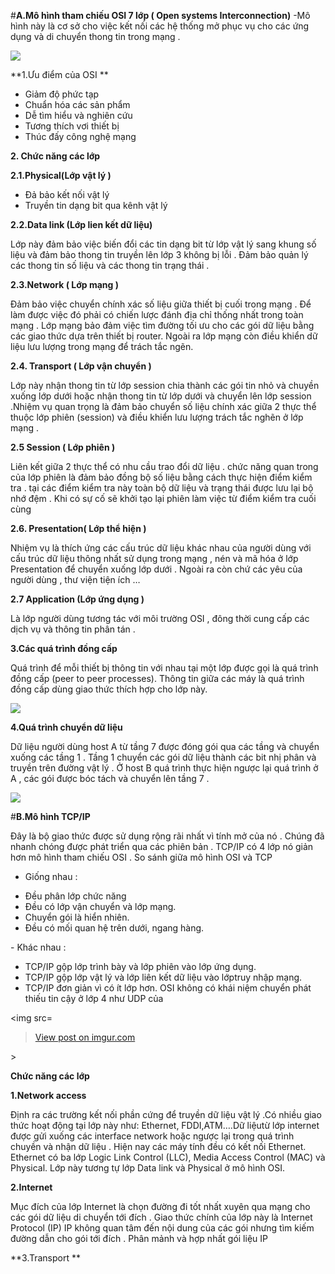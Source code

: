 #**A.Mô hình tham chiếu OSI 7 lớp ( Open systems Interconnection)**
-Mô hình này là cơ sở cho việc kết nối các hệ thống mở phục vụ cho các ứng dụng và di chuyển thong tin trong mạng .

<img src=[Imgur](http://i.imgur.com/VE1Gxry.jpg)>

**1.Ưu điểm của OSI **
- Giảm độ phức tạp 
- Chuẩn hóa các sản phẩm 
- Dễ tìm hiểu và nghiên cứu 
- Tương thích vơi thiết bị 
- Thúc đấy công nghệ mạng 

**2. Chức năng các lớp**

**2.1.Physical(Lớp vật lý )**
- Đả bảo kết nối vật lý 
- Truyền tin dạng bit qua kênh vật lý 

**2.2.Data link (Lớp lien kết dữ liệu)**

Lớp này đảm bảo việc biến đổi các tin dạng bit từ lớp vật lý sang khung  số liệu và đảm bảo thong tin truyền lên lớp 3 không bị lỗi . Đảm bảo quản lý các thong tin số liệu và các thong tin trạng thái . 

**2.3.Network ( Lớp mạng )**

Đảm bảo việc chuyển chính xác số liệu giữa thiết bị cuối trong mạng . Để làm được việc đó phải có chiến lược đánh địa chỉ thống nhất trong toàn mạng . Lớp mạng bảo đảm việc tìm đường tối ưu cho các gói dữ liệu bằng các giao thức dựa trên thiết bị router. Ngoài ra lớp mạng còn điều khiển dữ liệu lưu lượng trong mạng để trách tắc ngẽn. 

**2.4. Transport ( Lớp vận chuyển )**

Lớp này nhận thong tin từ lớp session chia thành các gói tin nhỏ và chuyền xuống lớp dưới hoặc nhận thong tin từ lớp dưới và chuyển lên lớp session .Nhiệm vụ quan trọng là đảm bảo chuyển số liệu chính xác giữa 2 thực thể thuộc lớp phiên (session)  và điều khiển lưu lượng trách tắc nghẽn ở lớp mạng .

**2.5 Session ( Lớp phiên )**

Liên kết giữa 2 thực thể có nhu cầu trao đổi dữ  liệu . chức năng quan trong của lớp phiên là đảm bảo đồng bộ số liệu bằng cách thực hiện điểm kiểm tra . tại các điểm kiểm tra này toàn bộ dữ liệu và trạng thái được lưu lại bộ nhớ đệm . Khi có sự cố sẽ khởi tạo lại phiên làm việc từ điểm kiểm tra cuối cùng 

**2.6. Presentation( Lớp thể hiện )**

Nhiệm vụ là thích ứng các cấu trúc dữ liệu khác nhau của người dùng với cấu trúc dữ liệu thông nhất sử dụng trong mạng , nén và mã hóa ở lớp Presentation để chuyển xuống lớp dưới . Ngoài ra còn chứ các yêu  của người dùng , thư viện tiện ích …

**2.7 Application (Lớp ứng dụng )**

Là lớp người dùng tương tác với môi trường OSI , đông thời cung cấp các dịch vụ và thông tin phân tán .

**3.Các quá trình đồng cấp**

Quá trình để mỗi thiết bị thông tin với nhau tại một lớp được gọi là quá trình đồng cấp (peer to peer processes). Thông tin giữa các máy là quá trình đồng cấp dùng giao thức thích hợp cho lớp này.

<img src=[img]http://i.imgur.com/hPEEhlB.gif[/img]>

**4.Quá trình chuyển dữ liệu**

Dữ liệu người dùng host A từ tầng 7 được đóng gói qua các tầng  và chuyển xuống các tầng 1 . Tầng 1 chuyển các gói dữ liệu thành các bit nhị phân và truyền trên đường vật lý .  Ở host B quá trình thực hiện ngược lại quá trình ở A , các gói được bóc tách và chuyển lên tầng 7 .

<img src=[Imgur](http://i.imgur.com/QQ2bVrw.png)]>

#**B.Mô hình TCP/IP**

Đây là bộ giao thức được sử dụng rộng rãi nhất vì tính mở của nó . Chúng đã nhanh chóng được phát triển qua các phiên bản . TCP/IP có 4 lớp nó giản hơn mô hình tham chiếu OSI . So sánh giữa mô hình OSI và TCP

- Giống nhau :
<ul>
<li>Đều phân lớp chức năng
<li>Đều có lớp vận chuyển và lớp mạng.
<li>Chuyển gói là hiển nhiên.
<li>Đều có mối quan hệ trên dưới, ngang hàng.
</ul>
- Khác nhau :
<ul>
<li>TCP/IP gộp lớp trình bày và lớp phiên vào lớp ứng dụng. 
<li>TCP/IP gộp lớp vật lý và lớp liên kết dữ liệu vào lớptruy nhập mạng. 
<li>TCP/IP đơn giản vì có ít lớp hơn. OSI không có khái niệm chuyển phát thiếu tin cậy ở lớp 4 như UDP của
</ul>

<img src=<blockquote class="imgur-embed-pub" lang="en" data-id="7pCeZDw"><a href="//imgur.com/7pCeZDw">View post on imgur.com</a></blockquote><script async src="//s.imgur.com/min/embed.js" charset="utf-8"></script>>

**Chức năng các lớp**

**1.Network access**

Định ra các trường kết nối phần cứng để truyền dữ liệu vật lý .Có nhiều giao thức hoạt động tại lớp này như: Ethernet, FDDI,ATM….Dữ liệutừ lớp internet được gửi xuống các interface network hoặc ngược lại trong quá trình chuyền và nhận dữ liệu . Hiện nay các máy tính đều có kết nối Ethernet. Ethernet có ba lớp Logic Link Control (LLC), Media Access Control (MAC) và Physical. Lớp này tương tự lớp Data link và Physical ở mô hình OSI.

**2.Internet**

Mục đích của lớp Internet là chọn đường đi tốt nhất xuyên qua mạng cho các gói dữ liệu di chuyển tới đích . Giao thức chính của lớp này là Internet Protocol (IP) IP không quan tâm đến nội dung của các gói nhưng tìm kiếm đường dẫn cho gói tới đích . Phân mảnh và hợp nhất gói liệu IP 

**3.Transport **






